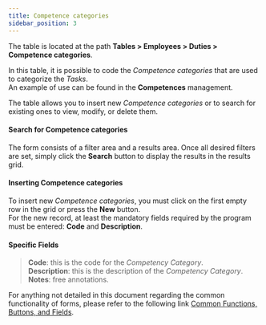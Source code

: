 ```yaml
---
title: Competence categories
sidebar_position: 3
---
```


The table is located at the path **Tables > Employees > Duties > Competence categories**.

In this table, it is possible to code the *Competence categories* that are used to categorize the *Tasks*.   
An example of use can be found in the **Competences** management.

The table allows you to insert new *Competence categories* or to search for existing ones to view, modify, or delete them.

#### Search for Competence categories

The form consists of a filter area and a results area. Once all desired filters are set, simply click the **Search** button to display the results in the results grid.

#### Inserting Competence categories

To insert new *Competence categories*, you must click on the first empty row in the grid or press the **New** button.   
For the new record, at least the mandatory fields required by the program must be entered: **Code** and **Description**.

#### Specific Fields
    
> **Code**: this is the code for the *Competency Category*.   
> **Description**: this is the description of the *Competency Category*.   
> **Notes**: free annotations.

For anything not detailed in this document regarding the common functionality of forms, please refer to the following link [Common Functions, Buttons, and Fields](/docs/guide/common).